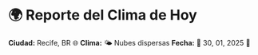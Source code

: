 # 🌍 Reporte del Clima de Hoy

**Ciudad:** Recife, BR 🌐
**Clima:** 🌤️ Nubes dispersas
**Fecha:** 📅 30, 01, 2025 🚀
